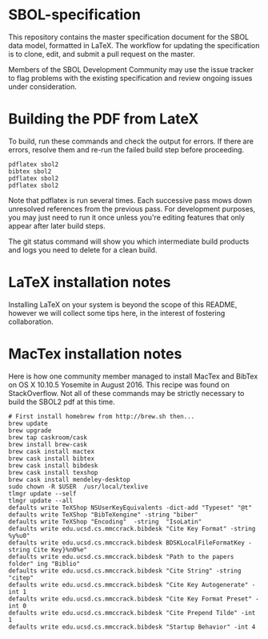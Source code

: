 # SBOL-specification

This repository contains the master specification document for the SBOL data model, formatted in LaTeX.  The workflow for updating the specification is to clone, edit, and submit a pull request on the master.

Members of the SBOL Development Community may use the issue tracker to flag problems with the existing specification and review ongoing issues under consideration.


# Building the PDF from LateX

To build, run these commands and check the output for errors. If there are errors, resolve them and re-run the failed build step before proceeding.

    pdflatex sbol2
    bibtex sbol2
    pdflatex sbol2
    pdflatex sbol2

Note that pdflatex is run several times. Each successive pass mows down unresolved references from the previous pass. For development purposes, you may just need to run it once unless you're editing features that only appear after later build steps.

The git status command will show you which intermediate build products and logs you need to delete for a clean build.


# LaTeX installation notes

Installing LaTeX on your system is beyond the scope of this README, however we will collect some tips here, in the interest of fostering collaboration.


# MacTex installation notes

Here is how one community member managed to install MacTex and BibTex on OS X 10.10.5 Yosemite in August 2016. This recipe was found on StackOverflow. Not all of these commands may be strictly necessary to build the SBOL2 pdf at this time.

    # First install homebrew from http://brew.sh then...
    brew update
    brew upgrade
    brew tap caskroom/cask
    brew install brew-cask
    brew cask install mactex
    brew cask install bibtex
    brew cask install bibdesk
    brew cask install texshop
    brew cask install mendeley-desktop
    sudo chown -R $USER  /usr/local/texlive
    tlmgr update --self
    tlmgr update --all
    defaults write TeXShop NSUserKeyEquivalents -dict-add "Typeset" "@t"
    defaults write TeXShop "BibTeXengine" -string "biber"
    defaults write TeXShop "Encoding"  -string  "IsoLatin"
    defaults write edu.ucsd.cs.mmccrack.bibdesk "Cite Key Format" -string %y%u0"
    defaults write edu.ucsd.cs.mmccrack.bibdesk BDSKLocalFileFormatKey -string Cite Key}%n0%e"
    defaults write edu.ucsd.cs.mmccrack.bibdesk "Path to the papers folder" ing "Biblio"
    defaults write edu.ucsd.cs.mmccrack.bibdesk "Cite String" -string "citep"
    defaults write edu.ucsd.cs.mmccrack.bibdesk "Cite Key Autogenerate" -int 1
    defaults write edu.ucsd.cs.mmccrack.bibdesk "Cite Key Format Preset" -int 0
    defaults write edu.ucsd.cs.mmccrack.bibdesk "Cite Prepend Tilde" -int 1
    defaults write edu.ucsd.cs.mmccrack.bibdesk "Startup Behavior" -int 4

